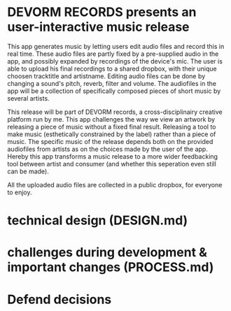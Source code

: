# DEVORM RECORDS presents an user-interactive music release

This app generates music by letting users edit audio files and record this in real time. These audio files are partly fixed by a pre-supplied audio in the app, and possibly expanded by recordings of the device's mic. The user is able to upload his final recordings to a shared dropbox, with their unique choosen tracktitle and artistname. Editing audio files can be done by changing a sound's pitch, reverb, filter and volume. The audiofiles in the app will be a collection of specifically composed pieces of short music by several artists.

This release will be part of DEVORM records, a cross-disciplinairy creative platform run by me. This app challenges the way we view an artwork by releasing a piece of music without a fixed final result. Releasing a tool to make music (esthetically constrained by the label) rather than a piece of music. The specific music of the release depends both on the provided audiofiles from artists as on the choices made by the user of the app. Hereby this app transforms a music release to a more wider feedbacking tool between artist and consumer (and whether this seperation even still can be made).

All the uploaded audio files are collected in a public dropbox, for everyone to enjoy.


# technical design (DESIGN.md)


# challenges during development &  important changes (PROCESS.md)

# Defend decisions